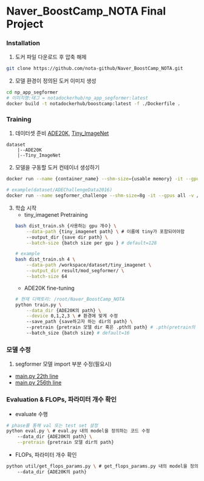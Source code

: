 # Naver_BoostCamp_NOTA Final Project

### Installation
1. 도커 파일 다운로드 후 압축 해제

```bash
git clone https://github.com/nota-github/Naver_BoostCamp_NOTA.git
```

2. 모델 환경이 정의된 도커 이미지 생성
```bash
cd np_app_segformer
# 이미지명:태그 = notadockerhub/np_app_segformer:latest
docker build -t notadockerhub/boostcamp:latest -f ./Dockerfile .
```
### Training
1. 데이터셋 준비
[ADE20K](https://drive.google.com/file/d/1cBd9z93CfI6v-fsIHqLc58fVEH2urJyx/view?usp=share_link), [Tiny_ImageNet](https://drive.google.com/file/d/1_u0FdFTRT1oMwkDee4gpKxebeL_4WMpe/view?usp=share_link)
```
dataset
    |--ADE20K
    |--Tiny_ImageNet
```

2. 모델을 구동할 도커 컨테이너 생성하기
```bash
docker run --name {container_name} --shm-size={usable memory} -it --gpus all -v /{위 dataset dir의 path}:/root/datasets notadockerhub/boostcamp:latest

# example(dataset/ADEChallengeData2016)
docker run --name segformer_challenge --shm-size=8g -it --gpus all -v /root/dataset/:/root/datasets notadockerhub/boostcamp:latest
```

3. 학습 시작
    - tiny_imagenet Pretraining
    ```bash
    bash dist_train.sh {사용하는 gpu 개수} \
        --data-path {tiny_imagenet path} \ # 이름에 tiny가 포함되어야함
        --output_dir {save dir path} \
        --batch-size {batch size per gpu } # default=128

    # example
    bash dist_train.sh 4 \
        --data-path /workspace/dataset/tiny_imagenet \
        --output_dir result/mod_segformer/ \
        --batch-size 64

    ```
    - ADE20K fine-tuning
    ```bash
    # 현재 디렉토리: /root/Naver_BoostCamp_NOTA
    python train.py \
        --data_dir {ADE20K의 path} \
        --device 0,1,2,3 \ # 환경에 맞게 수정 
        --save_path {save하고자 하는 dir의 path} \ 
        --pretrain {pretrain 모델 dir 혹은 .pth의 path} # .pth(pretrain의 output), dir(huggingface의 모델허브에서 제공하는 형태)
        --batch_size {batch size} # default=16
    ```

### 모델 수정

1. segformer 모델 import 부분 수정(필요시)
- [main.py 22th line](https://github.com/nota-github/Naver_BoostCamp_NOTA/blob/main/imagenet_pretrain/main.py#L22) 
- [main.py 256th line](https://github.com/nota-github/Naver_BoostCamp_NOTA/blob/main/imagenet_pretrain/main.py#L256)



### Evaluation & FLOPs, 파라미터 개수 확인
- evaluate 수행

```bash
# phase를 통해 val 또는 test set 설정
python eval.py \ # eval.py 내의 model을 정의하는 코드 수정
    --data_dir {ADE20K의 path} \
    --pretrain {pretrain 모델 dir의 path}
```

- FLOPs, 파라미터 개수 확인

```bash
python util/get_flops_params.py \ # get_flops_params.py 내의 model을 정의하는 코드 수정
    --data_dir {ADE20K의 path}
```
